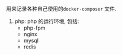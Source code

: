 用来记录各种自己使用的`docker-composer` 文件. 



1. php: php 的运行环境, 包括: 
   * php-fpm
   * nginx
   * mysql
   * redis